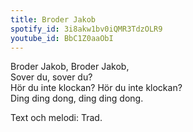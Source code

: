 ```yaml
---
title: Broder Jakob
spotify_id: 3i8akw1bv0iQMR3TdzOLR9
youtube_id: BbC1Z0aaObI
---
```


Broder Jakob, Broder Jakob,  
Sover du, sover du?  
Hör du inte klockan? Hör du inte klockan?  
Ding ding dong, ding ding dong.


Text och melodi: Trad.
